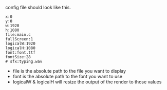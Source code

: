 config file should look like this.

```
x:0
y:0
w:1920
h:1080
file:main.c
fullScreen:1
logicalW:1920
logicalH:1080
font:font.ttf
fontSize:28
# sfx:typing.wav
```

- file is the absolute path to the file you want to display
- font is the absolute path to the font you want to use
- logicalW & logicalH will resize the output of the render to those values
